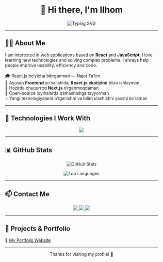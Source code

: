 <h1 align="center">👋 Hi there, I'm Ilhom</h1>

<p align="center">
  <img src="https://readme-typing-svg.herokuapp.com?font=Fira+Code&duration=3000&pause=1000&color=00BFFF&center=true&vCenter=true&width=435&lines=Frontend+React.js+Developer;Passionate+about+Clean+Code+%26+UI%2FUX;Always+learning+and+building+✨" alt="Typing SVG" />
</p>

---

## 🧑‍💻 About Me

I am interested in web applications based on <strong>React</strong> and <strong>JavaScript</strong>. I love learning new technologies and solving complex problems. I always help people improve usability, efficiency and code.<br /><br />
🎓 React.js bo‘yicha bitirganman — Najot Ta’lim  
💼 Asosan <strong>Frontend</strong> yo‘nalishida, <strong>React.js ekotizimi</strong> bilan ishlayman  
🌱 Hozirda chuqurroq <strong>Next.js</strong> o‘rganmoqdaman  
🤝 Open-source loyihalarda qatnashishga tayyorman  
💡 Yangi texnologiyalarni o‘rganishni va bilim ulashishni yaxshi ko‘raman  

---

## 🚀 Technologies I Work With

<p align="center">
  <img src="https://skillicons.dev/icons?i=html,css,sass,tailwind,js,ts,react,nextjs,redux,reactquery,bootstrap,vercel,netlify,github" />
</p>

---

## 📊 GitHub Stats

<p align="center">
  <img src="https://github-readme-stats.vercel.app/api?username=ilhomxabibullayevvv&show_icons=true&theme=radical" alt="GitHub Stats" />
</p>

<p align="center">
  <img src="https://github-readme-stats.vercel.app/api/top-langs/?username=ilhomxabibullayevvv&layout=compact&theme=radical" alt="Top Languages" />
</p>

---

## 📫 Contact Me

<p align="center">
  <a href="https://t.me/ilhomxabibullayev" target="_blank">
    <img src="https://img.shields.io/badge/Telegram-2CA5E0?style=for-the-badge&logo=telegram&logoColor=white" />
  </a>
  <a href="https://www.linkedin.com/in/ilhom-xabibullayev-107199358/" target="_blank">
    <img src="https://img.shields.io/badge/LinkedIn-0077B5?style=for-the-badge&logo=linkedin&logoColor=white" />
  </a>
  <a href="https://github.com/ilhomxabibullayevvv" target="_blank">
    <img src="https://img.shields.io/badge/GitHub-181717?style=for-the-badge&logo=github&logoColor=white" />
  </a>
</p>

---

## 🧩 Projects & Portfolio

🔗 [My Portfolio Website](https://portfolio-gray-theta-73.vercel.app/)

---

<p align="center">Thanks for visiting my profile! 🌟</p>
